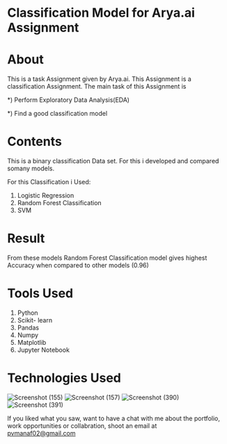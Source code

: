 
# Classification Model for Arya.ai Assignment

# About

This is a task Assignment given by Arya.ai. This Assignment is a classification Assignment. The main task of this Assignment is 

*) Perform Exploratory Data Analysis(EDA)

*) Find a good classification model

# Contents
This is a binary classification Data set. For this i developed and compared somany models.

For this Classification i Used:
1) Logistic Regression
2) Random Forest Classification
3) SVM
 

# Result

From these models  Random Forest Classification model gives highest Accuracy when compared to other models (0.96)
# Tools Used

1) Python
2) Scikit- learn
3) Pandas
4) Numpy
5) Matplotlib
6) Jupyter Notebook

# Technologies Used
![Screenshot (155)](https://user-images.githubusercontent.com/84491967/139635128-5ac86cca-3de3-483e-9ba2-d0de52da5e49.png)
![Screenshot (157)](https://user-images.githubusercontent.com/84491967/140642806-d77b4a89-7c81-4fd7-83da-2c1f694212f6.png)
![Screenshot (390)](https://user-images.githubusercontent.com/84491967/146012601-1299d211-c83b-4459-a43b-1e9fb10b320f.png)
![Screenshot (391)](https://user-images.githubusercontent.com/84491967/146012677-6c652709-d2cc-4b43-b349-4312317757f7.png)

If you liked what you saw, want to have a chat with me about the portfolio, work opportunities or collabration, shoot an email at pvmanaf02@gmail.com
